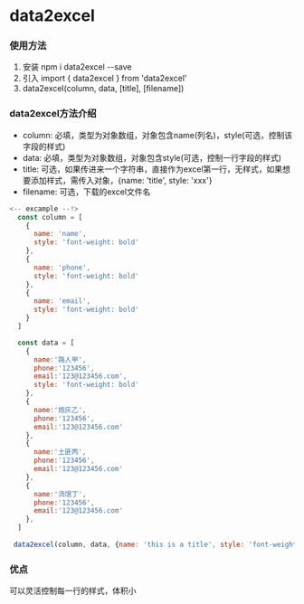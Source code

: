 # data2excel

### 使用方法

1. 安装 npm i data2excel --save
2. 引入 import { data2excel } from 'data2excel'
3. data2excel(column, data, [title], [filename])

### data2excel方法介绍

* column: 必填，类型为对象数组，对象包含name(列名)，style(可选，控制该字段的样式)
* data: 必填，类型为对象数组，对象包含style(可选，控制一行字段的样式)
* title: 可选，如果传进来一个字符串，直接作为excel第一行，无样式，如果想要添加样式，需传入对象，{name: 'title', style: 'xxx'}
* filename: 可选，下载的excel文件名 

```js
<-- excample --!>
  const column = [
    {
      name: 'name',
      style: 'font-weight: bold'
    },
    {
      name: 'phone',
      style: 'font-weight: bold'
    },
    {
      name: 'email',
      style: 'font-weight: bold'
    }
  ]

  const data = [
    {
      name:'路人甲',
      phone:'123456',
      email:'123@123456.com',
      style: 'font-weight: bold'
    },
    {
      name:'炮灰乙',
      phone:'123456',
      email:'123@123456.com'
    },
    {
      name:'土匪丙',
      phone:'123456',
      email:'123@123456.com'
    },
    {
      name:'流氓丁',
      phone:'123456',
      email:'123@123456.com'
    },
  ]
  
 data2excel(column, data, {name: 'this is a title', style: 'font-weight: bold; font-size: 30px'})
```

### 优点

可以灵活控制每一行的样式，体积小